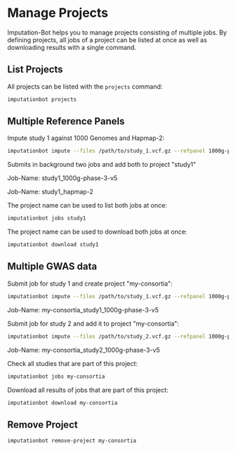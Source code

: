 # Manage Projects

Imputation-Bot helps you to manage projects consisting of multiple jobs. By defining projects, all jobs of a project can be listed at once as well as downloading results with a single command.

## List Projects

All projects can be listed with the `projects` command:

```sh
imputationbot projects
```

## Multiple Reference Panels

Impute study 1 against 1000 Genomes and Hapmap-2:

```sh
imputationbot impute --files /path/to/study_1.vcf.gz --refpanel 1000g-phase-3-v5,hapmap-2 --population eur --project study1
```

Submits in background two jobs and add both to project "study1"

Job-Name: study1_1000g-phase-3-v5

Job-Name: study1_hapmap-2

The project name can be used to list both jobs at once:

```sh
imputationbot jobs study1
```

The project name can be used to download both jobs at once:

```sh
imputationbot download study1
```


## Multiple GWAS data

Submit job for study 1 and create project "my-consortia":

```sh
imputationbot impute --files /path/to/study_1.vcf.gz --refpanel 1000g-phase-3-v5 --population eur --name study1 --project my-consortia
```

Job-Name: my-consortia_study1_1000g-phase-3-v5

Submit job for study 2 and add it to project "my-consortia":

```sh
imputationbot impute --files /path/to/study_2.vcf.gz --refpanel 1000g-phase-3-v5 --population eur --name study2 --project my-consortia
```

Job-Name: my-consortia_study2_1000g-phase-3-v5

Check all studies that are part of this project:

```sh
imputationbot jobs my-consortia
```

Download all results of jobs that are part of this project:

```sh
imputationbot download my-consortia
```

## Remove Project

```sh
imputationbot remove-project my-consortia
```
